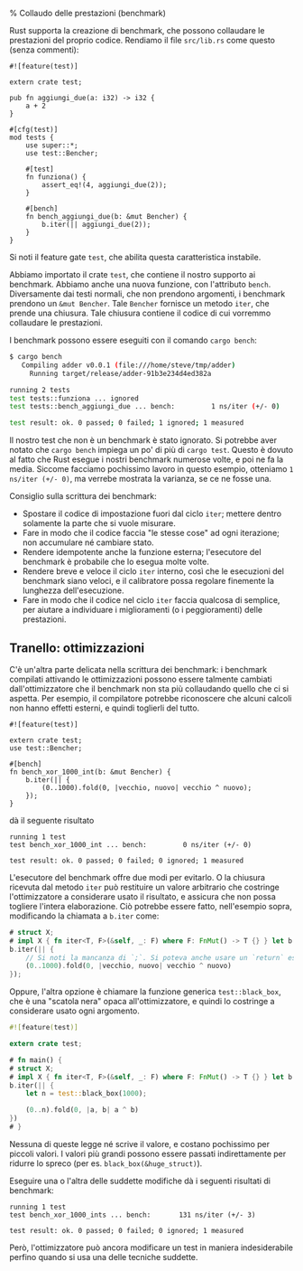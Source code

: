 % Collaudo delle prestazioni (benchmark)

Rust supporta la creazione di benchmark, che possono collaudare
le prestazioni del proprio codice. Rendiamo il file `src/lib.rs` come questo
(senza commenti):

```rust,ignore
#![feature(test)]

extern crate test;

pub fn aggiungi_due(a: i32) -> i32 {
    a + 2
}

#[cfg(test)]
mod tests {
    use super::*;
    use test::Bencher;

    #[test]
    fn funziona() {
        assert_eq!(4, aggiungi_due(2));
    }

    #[bench]
    fn bench_aggiungi_due(b: &mut Bencher) {
        b.iter(|| aggiungi_due(2));
    }
}
```

Si noti il feature gate `test`, che abilita questa caratteristica instabile.

Abbiamo importato il crate `test`, che contiene il nostro supporto
ai benchmark. Abbiamo anche una nuova funzione, con l'attributo `bench`.
Diversamente dai testi normali, che non prendono argomenti, i benchmark
prendono un `&mut Bencher`. Tale `Bencher` fornisce un metodo `iter`,
che prende una chiusura. Tale chiusura contiene il codice di cui vorremmo
collaudare le prestazioni.

I benchmark possono essere eseguiti con il comando `cargo bench`:

```bash
$ cargo bench
   Compiling adder v0.0.1 (file:///home/steve/tmp/adder)
     Running target/release/adder-91b3e234d4ed382a

running 2 tests
test tests::funziona ... ignored
test tests::bench_aggiungi_due ... bench:         1 ns/iter (+/- 0)

test result: ok. 0 passed; 0 failed; 1 ignored; 1 measured
```

Il nostro test che non è un benchmark è stato ignorato. Si potrebbe
aver notato che `cargo bench` impiega un po' di più di `cargo test`. Questo
è dovuto al fatto che Rust esegue i nostri benchmark numerose volte,
e poi ne fa la media. Siccome facciamo pochissimo lavoro in questo esempio,
otteniamo `1 ns/iter (+/- 0)`, ma verrebe mostrata la varianza,
se ce ne fosse una.

Consiglio sulla scrittura dei benchmark:


* Spostare il codice di impostazione fuori dal ciclo `iter`;
  mettere dentro solamente la parte che si vuole misurare.
* Fare in modo che il codice faccia "le stesse cose" ad ogni iterazione;
  non accumulare né cambiare stato.
* Rendere idempotente anche la funzione esterna; l'esecutore del benchmark
  è probabile che lo esegua molte volte.
* Rendere breve e veloce il ciclo `iter` interno, così che le esecuzioni
  del benchmark siano veloci, e il calibratore possa regolare finemente
  la lunghezza dell'esecuzione.
* Fare in modo che il codice nel ciclo `iter` faccia qualcosa di semplice,
  per aiutare a individuare i miglioramenti (o i peggioramenti)
  delle prestazioni.

## Tranello: ottimizzazioni

C'è un'altra parte delicata nella scrittura dei benchmark: i benchmark
compilati attivando le ottimizzazioni possono essere talmente
cambiati dall'ottimizzatore che il benchmark non sta più collaudando
quello che ci si aspetta. Per esempio, il compilatore potrebbe riconoscere
che alcuni calcoli non hanno effetti esterni, e quindi toglierli del tutto.

```rust,ignore
#![feature(test)]

extern crate test;
use test::Bencher;

#[bench]
fn bench_xor_1000_int(b: &mut Bencher) {
    b.iter(|| {
        (0..1000).fold(0, |vecchio, nuovo| vecchio ^ nuovo);
    });
}
```

dà il seguente risultato

```text
running 1 test
test bench_xor_1000_int ... bench:         0 ns/iter (+/- 0)

test result: ok. 0 passed; 0 failed; 0 ignored; 1 measured
```

L'esecutore del benchmark offre due modi per evitarlo. O la chiusura
ricevuta dal metodo `iter` può restituire un valore arbitrario
che costringe l'ottimizzatore a considerare usato il risultato, e assicura
che non possa togliere l'intera elaborazione. Ciò potrebbe essere fatto,
nell'esempio sopra, modificando la chiamata a `b.iter` come:

```rust
# struct X;
# impl X { fn iter<T, F>(&self, _: F) where F: FnMut() -> T {} } let b = X;
b.iter(|| {
    // Si noti la mancanza di `;`. Si poteva anche usare un `return` esplicito.
    (0..1000).fold(0, |vecchio, nuovo| vecchio ^ nuovo)
});
```

Oppure, l'altra opzione è chiamare la funzione generica `test::black_box`,
che è una "scatola nera" opaca all'ottimizzatore, e quindi lo costringe
a considerare usato ogni argomento.

```rust
#![feature(test)]

extern crate test;

# fn main() {
# struct X;
# impl X { fn iter<T, F>(&self, _: F) where F: FnMut() -> T {} } let b = X;
b.iter(|| {
    let n = test::black_box(1000);

    (0..n).fold(0, |a, b| a ^ b)
})
# }
```

Nessuna di queste legge né scrive il valore, e costano pochissimo
per piccoli valori. I valori più grandi possono essere passati
indirettamente per ridurre lo spreco (per es. `black_box(&huge_struct)`).

Eseguire una o l'altra delle suddette modifiche dà i seguenti risultati
di benchmark:

```text
running 1 test
test bench_xor_1000_ints ... bench:       131 ns/iter (+/- 3)

test result: ok. 0 passed; 0 failed; 0 ignored; 1 measured
```

Però, l'ottimizzatore può ancora modificare un test in maniera
indesiderabile perfino quando si usa una delle tecniche suddette.
